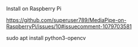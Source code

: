 

Install on Raspberry Pi

https://github.com/superuser789/MediaPipe-on-RaspberryPi/issues/10#issuecomment-1079703581

sudo apt install python3-opencv
